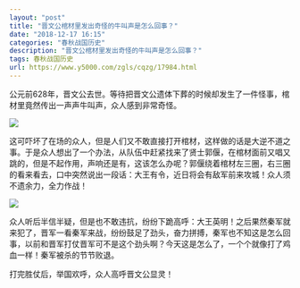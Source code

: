```yaml
---
layout: "post"
title: "晋文公棺材里发出奇怪的牛叫声是怎么回事？"
date: "2018-12-17 16:15"
categories: "春秋战国历史"
description: "晋文公棺材里发出奇怪的牛叫声是怎么回事？"
tags: 春秋战国历史
url: https://www.y5000.com/zgls/cqzg/17984.html
---
```






公元前628年，晋文公去世。等待把晋文公遗体下葬的时候却发生了一件怪事，棺材里竟然传出一声声牛叫声，众人感到非常奇怪。

![](https://img.y5000.com/uploads/allimg/170328/0939193438-0.jpg)

这可吓坏了在场的众人，但是人们又不敢直接打开棺材，这样做的话是大逆不道之事。于是众人想出了一个办法，从队伍中赶紧找来了贤士郭偃，在棺材面前又唱又跳的，但是不起作用，声响还是有，这该怎么办呢？郭偃绕着棺材左三圈，右三圈的看来看去，口中突然说出一段话：大王有令，近日将会有敌军前来攻城！众人须不遗余力，全力作战！

![](https://img.y5000.com/uploads/allimg/170328/0939195035-1.jpg)

众人听后半信半疑，但是也不敢违抗，纷纷下跪高呼：大王英明！之后果然秦军就来犯了，晋军一看秦军来战，纷纷鼓足了劲头，奋力拼搏，秦军也不知这是怎么回事，以前和晋军打仗晋军可不是这个劲头啊？今天这是怎么了，一个个就像打了鸡血一样！秦军被杀的节节败退。

打完胜仗后，举国欢呼，众人高呼晋文公显灵！
